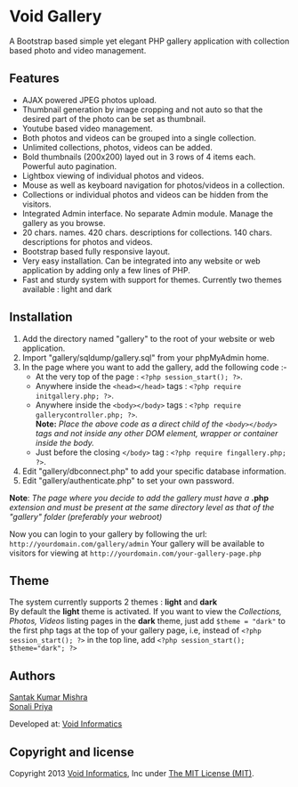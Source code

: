 Void Gallery
============

A Bootstrap based simple yet elegant PHP gallery application with collection based photo and video management.

Features
--------

- AJAX powered JPEG photos upload.
- Thumbnail generation by image cropping and not auto so that the desired part of the photo can be set as thumbnail.
- Youtube based video management.
- Both photos and videos can be grouped into a single collection.
- Unlimited collections, photos, videos can be added.
- Bold thumbnails (200x200) layed out in 3 rows of 4 items each. Powerful auto pagination.
- Lightbox viewing of individual photos and videos.
- Mouse as well as keyboard navigation for photos/videos in a collection.
- Collections or individual photos and videos can be hidden from the visitors.
- Integrated Admin interface. No separate Admin module. Manage the gallery as you browse.
- 20 chars. names. 420 chars. descriptions for collections. 140 chars. descriptions for photos and videos.
- Bootstrap based fully responsive layout.
- Very easy installation. Can be integrated into any website or web application by adding only a few lines of PHP.
- Fast and sturdy system with support for themes. Currently two themes available : light and dark


Installation
------------

1. Add the directory named "gallery" to the root of your website or web application.
2. Import "gallery/sqldump/gallery.sql" from your phpMyAdmin home.
3. In the page where you want to add the gallery, add the following code :-
    - At the very top of the page : `<?php session_start(); ?>`.
    - Anywhere inside the `<head></head>` tags : `<?php require initgallery.php; ?>`.
    - Anywhere inside the `<body></body>` tags : `<?php require gallerycontroller.php; ?>`.  
    __Note:__ _Place the above code as a direct child of the `<body></body>` tags and not inside any other DOM element, wrapper or container inside the body._
    - Just before the closing `</body>` tag : `<?php require fingallery.php; ?>`.
4. Edit "gallery/dbconnect.php" to add your specific database information.
5. Edit "gallery/authenticate.php" to set your own password.

__Note__: _The page where you decide to add the gallery must have a_ __.php__ _extension and must be present at the same directory level as that of the "gallery" folder (preferably your webroot)_

Now you can login to your gallery by following the url: `http://yourdomain.com/gallery/admin`
Your gallery will be available to visitors for viewing at `http://yourdomain.com/your-gallery-page.php`

Theme
-----

The system currently supports 2 themes : __light__ and __dark__  
By default the __light__ theme is activated. If you want to view the _Collections, Photos, Videos_ listing pages in the
__dark__ theme, just add `$theme = "dark"` to the first php tags at the top of your gallery page, i.e, instead of
`<?php session_start(); ?>` in the top line, add `<?php session_start(); $theme="dark"; ?>`

Authors
-------

[Santak Kumar Mishra](mailto:admin@voidinformatics.com)  
[Sonali Priya](mailto:sonali@voidinformatics.com)

Developed at: [Void Informatics](http://voidinformatics.com)

Copyright and license
---------------------

Copyright 2013 [Void Informatics](http://voidinformatics.com), Inc under [The MIT License (MIT)](LICENSE).
